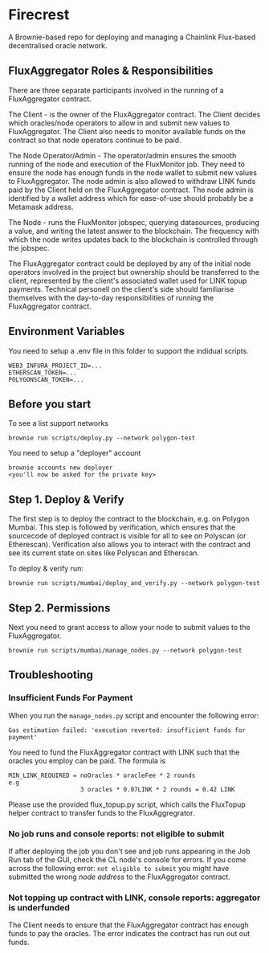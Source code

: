 # Firecrest

A Brownie-based repo for deploying and managing a Chainlink Flux-based decentralised oracle network.

## FluxAggregator Roles & Responsibilities

There are three separate participants involved in the running of a FluxAggregator contract. 

The Client - is the owner of the FluxAggregator contract. The Client decides which oracles/node operators to allow in and submit new values to FluxAggregator. The Client also needs to monitor available funds on the contract so that node operators continue to be paid.

The Node Operator/Admin - The operator/admin ensures the smooth running of the node and execution of the FluxMonitor job. They need to ensure the node has enough funds in the node wallet to submit new values to FluxAggregator. The node admin is also allowed to withdraw LINK funds paid by the Client held on the FluxAggregator contract. The node admin is identified by a wallet address which for ease-of-use should probably be a Metamask address. 

The Node - runs the FluxMonitor jobspec, querying datasources, producing a value, and writing the latest answer to the blockchain. The frequency with which the node writes updates back to the blockchain is controlled through the jobspec.

The FluxAggregator contract could be deployed by any of the initial node operators involved in the project but ownership should be transferred to the client, represented by the client's associated wallet used for LINK topup payments. Technical personell on the client's side should familiarise themselves with the day-to-day responsibilities of running the FluxAggregator contract.

## Environment Variables

You need to setup a .env file in this folder to support the indidual scripts.

    WEB3_INFURA_PROJECT_ID=...
    ETHERSCAN_TOKEN=...
    POLYGONSCAN_TOKEN=...

## Before you start

To see a list support networks

    brownie run scripts/deploy.py --network polygon-test

You need to setup a "deployer" account

    brownie accounts new deployer
    <you'll now be asked for the private key>

## Step 1. Deploy & Verify

The first step is to deploy the contract to the blockchain, e.g. on Polygon Mumbai. This step is followed by verification, which ensures that the sourcecode of deployed contract is visible for all to see on Polyscan (or Etherescan). Verification also allows you to interact with the contract and see its current state on sites like Polyscan and Etherscan.

To deploy & verify run:

    brownie run scripts/mumbai/deploy_and_verify.py --network polygon-test

## Step 2. Permissions

Next you need to grant access to allow your node to submit values to the FluxAggregator.

    brownie run scripts/mumbai/manage_nodes.py --network polygon-test



## Troubleshooting

### Insufficient Funds For Payment
When you run the `manage_nodes.py` script and encounter the following error:

    Gas estimation failed: 'execution reverted: insufficient funds for payment'

You need to fund the FluxAggregator contract with LINK such that the oracles you employ can be paid. The formula is 

    MIN_LINK_REQUIRED = noOracles * oracleFee * 2 rounds
    e.g
                        3 oracles * 0.07LINK * 2 rounds = 0.42 LINK
    
Please use the provided flux_topup.py script, which calls the FluxTopup helper contract to transfer funds to the FluxAggregrator.

### No job runs and console reports: not eligible to submit

If after deploying the job you don't see and job runs appearing in the Job Run tab of the GUI, check the CL node's console for errors. If you come across the following error: `not eligible to submit` you might have submitted the wrong *node address* to the FluxAggregator contract.

### Not topping up contract with LINK, console reports: aggregator is underfunded

The Client needs to ensure that the FluxAggregator contract has enough funds to pay the oracles. The error indicates the contract has run out out funds.